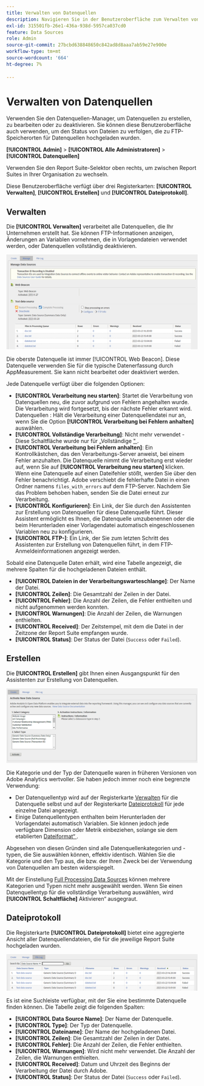 ```yaml
---
title: Verwalten von Datenquellen
description: Navigieren Sie in der Benutzeroberfläche zum Verwalten von Datenquellen .
exl-id: 315501fb-26e1-436a-938d-5957ca037cd0
feature: Data Sources
role: Admin
source-git-commit: 27bcbd638848650c842ad8d8aaa7ab59e27e900e
workflow-type: tm+mt
source-wordcount: '664'
ht-degree: 7%

---
```


# Verwalten von Datenquellen

Verwenden Sie den Datenquellen-Manager, um Datenquellen zu erstellen, zu bearbeiten oder zu deaktivieren. Sie können diese Benutzeroberfläche auch verwenden, um den Status von Dateien zu verfolgen, die zu FTP-Speicherorten für Datenquellen hochgeladen wurden.

**[!UICONTROL Admin]** > **[!UICONTROL Alle Administratoren]** > **[!UICONTROL Datenquellen]**

Verwenden Sie den Report Suite-Selektor oben rechts, um zwischen Report Suites in Ihrer Organisation zu wechseln.

Diese Benutzeroberfläche verfügt über drei Registerkarten: **[!UICONTROL Verwalten]**, **[!UICONTROL Erstellen]** und **[!UICONTROL Dateiprotokoll]**.

## Verwalten

Die **[!UICONTROL Verwalten]** verarbeitet alle Datenquellen, die Ihr Unternehmen erstellt hat. Sie können FTP-Informationen anzeigen, Änderungen an Variablen vornehmen, die in Vorlagendateien verwendet werden, oder Datenquellen vollständig deaktivieren.

![Verwalten](assets/manage.png)

Die oberste Datenquelle ist immer [!UICONTROL Web Beacon]. Diese Datenquelle verwenden Sie für die typische Datenerfassung durch AppMeasurement. Sie kann nicht bearbeitet oder deaktiviert werden.

Jede Datenquelle verfügt über die folgenden Optionen:

* **[!UICONTROL Verarbeitung neu starten]**: Startet die Verarbeitung von Datenquellen neu, die zuvor aufgrund von Fehlern angehalten wurde. Die Verarbeitung wird fortgesetzt, bis der nächste Fehler erkannt wird. Datenquellen : Hält die Verarbeitung einer Datenquellendatei nur an, wenn Sie die Option **[!UICONTROL Verarbeitung bei Fehlern anhalten]** auswählen.
* **[!UICONTROL Vollständige Verarbeitung]**: Nicht mehr verwendet - Diese Schaltfläche wurde nur für „Vollständige [&quot; ](full-processing-eol.md).
* **[!UICONTROL Verarbeitung bei Fehlern anhalten]**: Ein Kontrollkästchen, das den Verarbeitungs-Server anweist, bei einem Fehler anzuhalten. Die Datenquelle nimmt die Verarbeitung erst wieder auf, wenn Sie auf **[!UICONTROL Verarbeitung neu starten]** klicken. Wenn eine Datenquelle auf einen Dateifehler stößt, werden Sie über den Fehler benachrichtigt. Adobe verschiebt die fehlerhafte Datei in einen Ordner namens `files_with_errors` auf dem FTP-Server. Nachdem Sie das Problem behoben haben, senden Sie die Datei erneut zur Verarbeitung.
* **[!UICONTROL Konfigurieren]**: Ein Link, der Sie durch den Assistenten zur Erstellung von Datenquellen für diese Datenquelle führt. Dieser Assistent ermöglicht es Ihnen, die Datenquelle umzubenennen oder die beim Herunterladen einer Vorlagendatei automatisch eingeschlossenen Variablen neu zu konfigurieren.
* **[!UICONTROL FTP-]**: Ein Link, der Sie zum letzten Schritt des Assistenten zur Erstellung von Datenquellen führt, in dem FTP-Anmeldeinformationen angezeigt werden.

Sobald eine Datenquelle Daten erhält, wird eine Tabelle angezeigt, die mehrere Spalten für die hochgeladenen Dateien enthält.

* **[!UICONTROL Dateien in der Verarbeitungswarteschlange]**: Der Name der Datei.
* **[!UICONTROL Zeilen]**: Die Gesamtzahl der Zeilen in der Datei.
* **[!UICONTROL Fehler]**: Die Anzahl der Zeilen, die Fehler enthielten und nicht aufgenommen werden konnten.
* **[!UICONTROL Warnungen]**: Die Anzahl der Zeilen, die Warnungen enthielten.
* **[!UICONTROL Received]**: Der Zeitstempel, mit dem die Datei in der Zeitzone der Report Suite empfangen wurde.
* **[!UICONTROL Status]**: Der Status der Datei (`Success` oder `Failed`).

## Erstellen

Die **[!UICONTROL Erstellen]** gibt Ihnen einen Ausgangspunkt für den Assistenten zur Erstellung von Datenquellen.

![Erstellen](assets/create.png)

Die Kategorie und der Typ der Datenquelle waren in früheren Versionen von Adobe Analytics wertvoller. Sie haben jedoch immer noch eine begrenzte Verwendung:

* Der Datenquellentyp wird auf der Registerkarte [Verwalten](#manage) für die Datenquelle selbst und auf der Registerkarte [Dateiprotokoll](#file-log) für jede einzelne Datei angezeigt.
* Einige Datenquellentypen enthalten beim Herunterladen der Vorlagendatei automatisch Variablen. Sie können jedoch jede verfügbare Dimension oder Metrik einbeziehen, solange sie dem etablierten [Dateiformat“ ](file-format.md).

Abgesehen von diesen Gründen sind alle Datenquellenkategorien und -typen, die Sie auswählen können, effektiv identisch. Wählen Sie die Kategorie und den Typ aus, die bzw. der Ihren Zweck bei der Verwendung von Datenquellen am besten widerspiegelt.

Mit der Einstellung [Full Processing Data Sources](full-processing-eol.md) können mehrere Kategorien und Typen nicht mehr ausgewählt werden. Wenn Sie einen Datenquellentyp für die vollständige Verarbeitung auswählen, wird **[!UICONTROL Schaltfläche]** Aktivieren“ ausgegraut.

## Dateiprotokoll

Die Registerkarte **[!UICONTROL Dateiprotokoll]** bietet eine aggregierte Ansicht aller Datenquellendateien, die für die jeweilige Report Suite hochgeladen wurden.

![Dateiprotokoll](assets/file-log.png)

Es ist eine Suchleiste verfügbar, mit der Sie eine bestimmte Datenquelle finden können. Die Tabelle zeigt die folgenden Spalten:

* **[!UICONTROL Data Source Name]**: Der Name der Datenquelle.
* **[!UICONTROL Type]**: Der Typ der Datenquelle.
* **[!UICONTROL Dateiname]**: Der Name der hochgeladenen Datei.
* **[!UICONTROL Zeilen]**: Die Gesamtzahl der Zeilen in der Datei.
* **[!UICONTROL Fehler]**: Die Anzahl der Zeilen, die Fehler enthielten.
* **[!UICONTROL Warnungen]**: Wird nicht mehr verwendet. Die Anzahl der Zeilen, die Warnungen enthielten.
* **[!UICONTROL Received]**: Datum und Uhrzeit des Beginns der Verarbeitung der Datei durch Adobe.
* **[!UICONTROL Status]**: Der Status der Datei (`Success` oder `Failed`).
